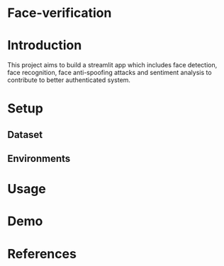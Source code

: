 Face-verification
=====

# Introduction

This project aims to build a streamlit app which includes face detection, face recognition, face anti-spoofing attacks and sentiment analysis to contribute to better authenticated system.

# Setup

## Dataset

## Environments

# Usage

# Demo

# References